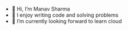 - 👋 Hi, I’m Manav Sharma
- 👀 I enjoy writing code and solving problems
- 🌱 I’m currently looking forward to learn cloud

<!---
manavsharmas/manavsharmas is a ✨ special ✨ repository because its `README.md` (this file) appears on your GitHub profile.
You can click the Preview link to take a look at your changes.
--->
